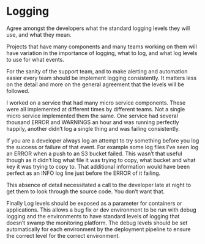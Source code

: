 # Logging

Agree amongst the developers what the standard logging levels they will use, and what they mean.

Projects that have many components and many teams working on them will have variation in the importance of logging, what to log, and what log levels to use for what events.

For the sanity of the support team, and to make alerting and automation easier every team should be implement logging consistently. It matters less on the detail and more on the general agreement that the levels will be followed.

I worked on a service that had many micro service components. These were all implemented at different times by different teams. Not a single micro service implemented them the same. One service had several thousand ERROR and WARNINGS an hour and was running perfectly happily, another didn’t log a single thing and was failing consistently.

If you are a developer always log an attempt to try something before you log the success or failure of that event. For example some log files I’ve seen log an ERROR when a push to an S3 bucket failed. This wasn’t that useful though as it didn’t log what file it was trying to copy, what bucket and what key it was trying to copy to. That additional information would have been perfect as an INFO log line just before the ERROR of it failing.

This absence of detail necessitated a call to the developer late at night to get them to look through the source code. You don’t want that.

Finally Log levels should be exposed as a parameter for containers or applications. This allows a bug fix or dev environment to be run with debug logging and the environments to have standard levels of logging that doesn’t swamp the monitoring platform. The debug levels should be set automatically for each environment by the deployment pipeline to ensure the correct level for the correct environment.  


